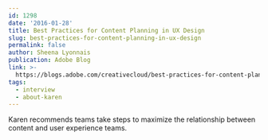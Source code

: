 ```yaml
---
id: 1298
date: '2016-01-28'
title: Best Practices for Content Planning in UX Design
slug: best-practices-for-content-planning-in-ux-design
permalink: false
author: Sheena Lyonnais
publication: Adobe Blog
link: >-
  https://blogs.adobe.com/creativecloud/best-practices-for-content-planning-in-ux-design/
tags:
  - interview
  - about-karen
---
```

Karen recommends teams take steps to maximize the relationship between content and user experience teams.

